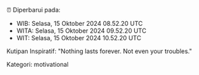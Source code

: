 ⏰ Diperbarui pada:
- WIB: Selasa, 15 Oktober 2024 08.52.20 UTC
- WITA: Selasa, 15 Oktober 2024 09.52.20 UTC
- WIT: Selasa, 15 Oktober 2024 10.52.20 UTC

Kutipan Inspiratif:
"Nothing lasts forever. Not even your troubles."


Kategori: motivational

